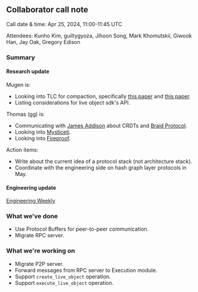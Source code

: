 ## Collaborator call note
Call date & time: Apr 25, 2024, 11:00-11:45 UTC

Attendees: Kunho Kim, guiltygyoza, Jihoon Song, Mark Khomutskii, Giwook Han, Jay Oak, Gregory Edison

### Summary
#### Research update

Mugen is:
- Looking into TLC for compaction, specifically [this paper](https://www.epfl.ch/labs/dedis/wp-content/uploads/2020/01/report-2019-1-Manuel_Vidigueira.pdf) and [this paper](https://arxiv.org/pdf/1907.07010.pdf).
- Listing considerations for live object sdk's API.

Thomas (gg) is:
- Communicating with [James Addison](https://twitter.com/JungleSilicon) about CRDTs and [Braid Protocol](https://braid.org/).
- Looking into [Mysticeti](https://arxiv.org/pdf/2310.14821.pdf).
- Looking into [Fireproof](https://fireproof.storage/).

Action items:
- Write about the current idea of a protocol stack (not architecture stack).
- Coordinate with the engineering side on hash graph layer protocols in May.

#### Engineering update
[Engineering Weekly](./Engineering_Weekly_2024-04-25.pdf)

### What we’ve done
- Use Protocol Buffers for peer-to-peer communication.
- Migrate RPC server.

### What we're working on
- Migrate P2P server.
- Forward messages from RPC server to Execution module.
- Support `create_live_object` operation.
- Support `execute_live_object` operation.